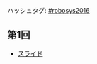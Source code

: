 ハッシュタグ: <a href="https://twitter.com/hashtag/robosys2016?f=tweets&vertical=default" target="_blank">#robosys2016</a>

<h2>第1回</h2>

<ul>
	<li><a href="https://lab.ueda.asia/?presenpress=%e3%83%ad%e3%83%9c%e3%83%83%e3%83%88%e3%82%b7%e3%82%b9%e3%83%86%e3%83%a0%e5%ad%a6">スライド</a></li>

</ul>

